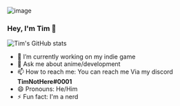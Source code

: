 ![image](https://user-images.githubusercontent.com/102999216/215235464-9b793887-6f54-4701-826b-7ad6b0522860.png)
### Hey, I'm Tim 👋

![Tim's GitHub stats](https://github-readme-stats.vercel.app/api?username=TimNotHere&show_icons=true&theme=dark)


- 🔭 I’m currently working on my indie game
- 💬 Ask me about anime/development
- 📫 How to reach me: You can reach me Via my discord **TimNotHere#0001**
- 😄 Pronouns: He/Him
- ⚡ Fun fact: I'm a nerd
